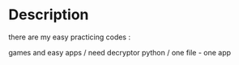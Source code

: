 # Description
there are my easy practicing codes : 

games and easy apps
/ need decryptor python 
/ one file - one app